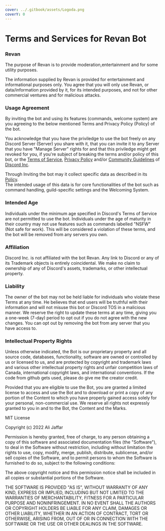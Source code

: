 ```yaml
---
cover: ../.gitbook/assets/Logoda.png
coverY: 0
---
```


# Terms and Services for Revan Bot

### Revan

The purpose of Revan is to provide moderation,entertainment and for some utility purposes.

The information supplied by Revan is provided for entertainment and informational purposes only. You agree that you will only use Revan, or data/information provided by it, for its intended purposes, and not for other commercial ventures and for malicious attacks.

### Usage Agreement <a href="#usage-agreement" id="usage-agreement"></a>

By inviting the bot and using its features (commands, welcome system) are you agreeing to the below mentioned Terms and Privacy Policy (Policy) of the bot.

You acknowledge that you have the priviledge to use the bot freely on any Discord Server (Server) you share with it, that you can invite it to any Server that you have "Manage Server" rights for and that this priviledge might get revoked for you, if you're subject of breaking the terms and/or policy of this bot, or the [Terms of Service](https://discord.com/terms), [Privacy Policy](https://discord.com/privacy) and/or [Community Guidelines](https://discord.com/guidelines) of [Discord Inc](https://discord.com/).

Through Inviting the bot may it collect specific data as described in its [Policy](https://docs.purrbot.site/legal/bot/#privacy-policy).\
The intended usage of this data is for core functionalities of the bot such as command handling, guild-specific settings and the Welcoming System.

### Intended Age <a href="#intended-age" id="intended-age"></a>

Individuals under the minimum age specified in Discord's Terms of Service are not permitted to use the bot. Individuals under the age of maturity in their country may not use features such as commands labelled "NSFW" (Not safe for work). This will be considered a violation of these terms, and the bot will be removed from any servers you own.

### Affiliation <a href="#affiliation" id="affiliation"></a>

Discord Inc. is not affiliated with the bot Revan. Any link to Discord or any of its Trademark objects is entirely coincidental. We make no claim to ownership of any of Discord's assets, trademarks, or other intellectual property.

### Liability <a href="#liability" id="liability"></a>

The owner of the bot may not be held liable for individuals who violate these Terms at any time. He believes that end users will be truthful with their information and will not misuse this bot or Discord TOS in a malicious manner. We reserve the right to update these terms at any time, giving you a one-week (7-day) period to opt out if you do not agree with the new changes. You can opt out by removing the bot from any server that you have access to.

### Intellectual Property Rights

Unless otherwise indicated, the Bot is our proprietary property and all source code, databases, functionality, software are owned or controlled by us or licensed to us, and are protected by copyright and trademark laws and various other intellectual property rights and unfair competition laws of Canada, international copyright laws, and international conventions. If the code from github gets used, please do give me the creator credit.

Provided that you are eligible to use the Bot, you are granted a limited license to access and use the Bot and to download or print a copy of any portion of the Content to which you have properly gained access solely for your personal, non-commercial use. We reserve all rights not expressly granted to you in and to the Bot, the Content and the Marks.

MIT License

Copyright (c) 2022 Ali Jaffar

Permission is hereby granted, free of charge, to any person obtaining a copy of this software and associated documentation files (the "Software"), to deal in the Software without restriction, including without limitation the rights to use, copy, modify, merge, publish, distribute, sublicense, and/or sell copies of the Software, and to permit persons to whom the Software is furnished to do so, subject to the following conditions:

The above copyright notice and this permission notice shall be included in all copies or substantial portions of the Software.

THE SOFTWARE IS PROVIDED "AS IS", WITHOUT WARRANTY OF ANY KIND, EXPRESS OR IMPLIED, INCLUDING BUT NOT LIMITED TO THE WARRANTIES OF MERCHANTABILITY, FITNESS FOR A PARTICULAR PURPOSE AND NONINFRINGEMENT. IN NO EVENT SHALL THE AUTHORS OR COPYRIGHT HOLDERS BE LIABLE FOR ANY CLAIM, DAMAGES OR OTHER LIABILITY, WHETHER IN AN ACTION OF CONTRACT, TORT OR OTHERWISE, ARISING FROM, OUT OF OR IN CONNECTION WITH THE SOFTWARE OR THE USE OR OTHER DEALINGS IN THE SOFTWARE.
